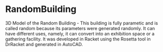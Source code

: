 # RandomBuilding
3D Model of the Random Building - This building is fully parametic and is called random because its parameters were generated randomly. It can have different uses, namely, it can convert into an exhibition space or a gathering facility. It was developed in Racket using the Rosetta tool in DrRacket and generated in AutoCAD.
